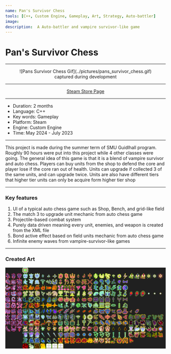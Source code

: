 ```yaml
---
name: Pan's Survivor Chess
tools: [C++, Custom Engine, Gameplay, Art, Strategy, Auto-battler]
image: 
description:  A Auto-battler and vampire survivor-like game
---
```


# Pan's Survivor Chess

***

<span style="display:block;text-align:center">
![Pans Survivor Chess Gif](../pictures/pans_survivor_chess.gif)
</span>
<span style="display:block;text-align:center">
captured during development
</span>

***

<div style="text-align: center;">
    <p><a href="https://store.steampowered.com/app/2484610/">Steam Store Page</a></p>
</div>

***

- Duration:             2 months
- Language:             C++
- Key words:            Gameplay
- Platform:             Steam
- Engine:               Custom Engine
- Time:                 May 2024 - July 2023

***

This project is made during the summer term of SMU Guidlhall program. Roughly 90 hours were put into this project while 4 other classes were going. The general idea of this game is that it is a blend of vampire survivor and auto chess. Players can buy units from the shop to defend the core and player lose if the core ran out of health. Units can upgrade if collected 3 of the same units, and can upgrade twice. Units are also have different tiers that higher tier units can only be acquire form higher tier shop

***

### Key features

1. UI of a typical auto chess game such as Shop, Bench, and grid-like field
2. The match 3 to upgrade unit mechanic from auto chess game
3. Projectile-based combat system 
4. Purely data driven meaning every unit, enemies, and weapon is created from the XML file
5. Bond active effect based on field units mechanic from auto chess game
6. Infinite enemy waves from vampire-survivor-like games

***

### Created Art

![Pans Survivor Chess Sprite Sheet](../pictures/pans_survivor_chess_sprite.png)

